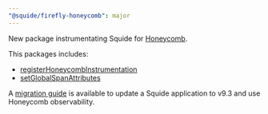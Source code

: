 ```yaml
---
"@squide/firefly-honeycomb": major
---
```


New package instrumentating Squide for [Honeycomb](https://www.honeycomb.io/).

This packages includes:

- [registerHoneycombInstrumentation](https://gsoft-inc.github.io/wl-squide/reference/honeycomb/registerhoneycombinstrumentation/)
- [setGlobalSpanAttributes](https://gsoft-inc.github.io/wl-squide/reference/honeycomb/setglobalspanattributes/)

A [migration guide](https://gsoft-inc.github.io/wl-squide/upgrading/migrate-to-firefly-v9.3) is available to update a Squide application to v9.3 and use Honeycomb observability.
